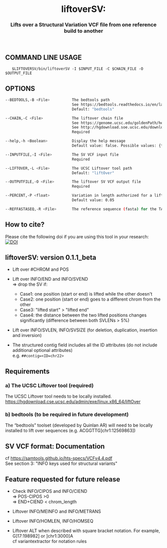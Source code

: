 <p align="center">
<div align="center">
    <h1 style="font-weight: bold">liftoverSV:
      <h3>Lifts over a Structural Variation VCF file from one reference build to another</h3>
    </h1>
</div>

<br />


## COMMAND LINE USAGE

       $LIFTOVERSV/bin/liftoverSV -I $INPUT_FILE -C $CHAIN_FILE -O $OUTPUT_FILE


## OPTIONS
```bash
--BEDTOOLS,-B <File>          The bedtools path
                              See https://bedtools.readthedocs.io/en/latest/content/installation.html
                              Default: "bedtools"

--CHAIN,-C <File>             The liftover chain file
                              See https://genome.ucsc.edu/goldenPath/help/chain.html for a description of chain files
                              See http://hgdownload.soe.ucsc.edu/downloads.html#terms for where to download chain files.
                              Required

--help,-h <Boolean>           Display the help message
                              Default value: false. Possible values: {true, false}

--INPUTFILE,-I <File>         The SV VCF input file
                              Required

--LIFTOVER,-L <File>          The UCSC Liftover tool path
                              Default: "liftOver"

--OUTPUTFILE,-O <File>        The liftover SV VCF output file
                              Required

--PERCENT,-P <float>          Variation in length authorized for a lifted SV (e.g. difference max between SVLEN < 5%)
                              Default value: 0.05

--REFFASTASEQ,-R <File>       The reference sequence (fasta) for the TARGET genome build (i.e., the new one after the liftover)
```

## How to cite?
Please cite the following doi if you are using this tool in your research:</br>
[![DOI](https://zenodo.org/badge/DOI/10.5281/zenodo.12799803.svg)](https://doi.org/10.5281/zenodo.12799803)

## liftoverSV: version 0.1.1_beta

* Lift over #CHROM and POS

* Lift over INFO/END and INFO/SVEND</br>
=> drop the SV if:</br>
   - Case1: one position (start or end) is lifted while the other doesn't
   - Case2: one position (start or end) goes to a different chrom from the other
   - Case3: "lifted start" > "lifted end"
   - Case4: the distance between the two lifted positions changes significantly (difference between both SVLENs > 5%)

* Lift over INFO/SVLEN, INFO/SVSIZE (for deletion, duplication, insertion and inversion)

* The structured contig field includes all the ID attributes (do not include additional optional attributes)</br>
e.g. `##contig=<ID=chr22>`

## Requirements
### a) The UCSC Liftover tool (required)
The UCSC Liftover tool needs to be locally installed.</br>
https://hgdownload.cse.ucsc.edu/admin/exe/linux.x86_64/liftOver
### b) bedtools (to be required in future development)
The “bedtools” toolset (developed by Quinlan AR) will need to be locally installed to lift over sequences (e.g. ACGGTTG]chr1:12569863])

## SV VCF format: Documentation
cf https://samtools.github.io/hts-specs/VCFv4.4.pdf</br>
See section 3: "INFO keys used for structural variants"

## Feature requested for future release

* Check INFO/CIPOS and INFO/CIEND</br>
=> POS-CIPOS >0</br>
=> END+CIEND < chrom_length</br>

* Liftover INFO/MEINFO and INFO/METRANS

* Liftover INFO/HOMLEN, INFO/HOMSEQ
  
* Liftover ALT when described with square bracket notation. For example, G]17:198982] or ]chr1:3000]A</br>
cf variantextractor for notation rules

